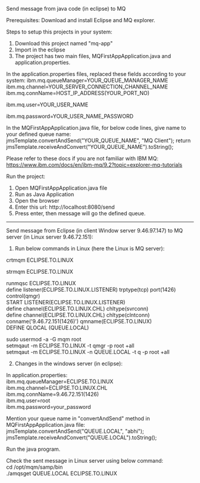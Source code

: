 Send message from java code (in eclipse) to MQ

Prerequisites:
Download and install Eclipse and MQ explorer.

Steps to setup this projects in your system:
1. Download this project named "mq-app"
2. Import in the eclipse
3. The project has two main files, MQFirstAppApplication.java and application.properties.

In the application.properties files, replaced these fields according to your system:
ibm.mq.queueManager=YOUR_QUEUE_MANAGER_NAME
ibm.mq.channel=YOUR_SERVER_CONNECTION_CHANNEL_NAME
ibm.mq.connName=HOST_IP_ADDRESS(YOUR_PORT_NO)

ibm.mq.user=YOUR_USER_NAME

ibm.mq.password=YOUR_USER_NAME_PASSWORD

In the MQFirstAppApplication.java file, for below code lines, give name to your defined queue name:
 jmsTemplate.convertAndSend("YOUR_QUEUE_NAME", "MQ Client");
 return jmsTemplate.receiveAndConvert("YOUR_QUEUE_NAME").toString();
 
 Please refer to these docs if you are not familiar with IBM MQ:
 https://www.ibm.com/docs/en/ibm-mq/9.2?topic=explorer-mq-tutorials
 
 Run the project:
 1. Open MQFirstAppApplication.java file
 2. Run as Java Application
 3. Open the browser
 4. Enter this url: http://localhost:8080/send
 5. Press enter, then message will go the defined queue.
 
----------------------------------------------------------------------------------------------------------------------------------------------------------
 
Send message from Eclipse (in client Window server 9.46.97.147) to MQ server (in Linux server 9.46.72.151):
 
 
1) Run below commands in Linux (here the Linux is MQ server): 

crtmqm ECLIPSE.TO.LINUX 

strmqm ECLIPSE.TO.LINUX 

runmqsc ECLIPSE.TO.LINUX <br>
define listener(ECLIPSE.TO.LINUX.LISTENER) trptype(tcp) port(1426) control(qmgr) <br>
START LISTENER(ECLIPSE.TO.LINUX.LISTENER) <br>
define channel(ECLIPSE.TO.LINUX.CHL) chltype(svrconn)  <br>
define channel(ECLIPSE.TO.LINUX.CHL) chltype(clntconn) conname('9.46.72.151(1426)') qmname(ECLIPSE.TO.LINUX) <br>
DEFINE QLOCAL (QUEUE.LOCAL) <br>

sudo usermod -a -G mqm root <br>
setmqaut -m ECLIPSE.TO.LINUX -t qmgr -p root +all <br>
setmqaut -m ECLIPSE.TO.LINUX -n QUEUE.LOCAL -t q -p root +all <br>


2) Changes in the windows server (in eclipse):

In application.properties: <br>
ibm.mq.queueManager=ECLIPSE.TO.LINUX <br>
ibm.mq.channel=ECLIPSE.TO.LINUX.CHL <br>
ibm.mq.connName=9.46.72.151(1426) <br>
ibm.mq.user=root <br>
ibm.mq.password=your_password <br>

Mention your queue name in "convertAndSend" method in MQFirstAppApplication.java file: <br>
jmsTemplate.convertAndSend("QUEUE.LOCAL", "abhi"); <br>
jmsTemplate.receiveAndConvert("QUEUE.LOCAL").toString(); <br>


Run the java program.

Check the sent message in Linux server using below command: <br>
cd /opt/mqm/samp/bin <br>
./amqsget QUEUE.LOCAL ECLIPSE.TO.LINUX
